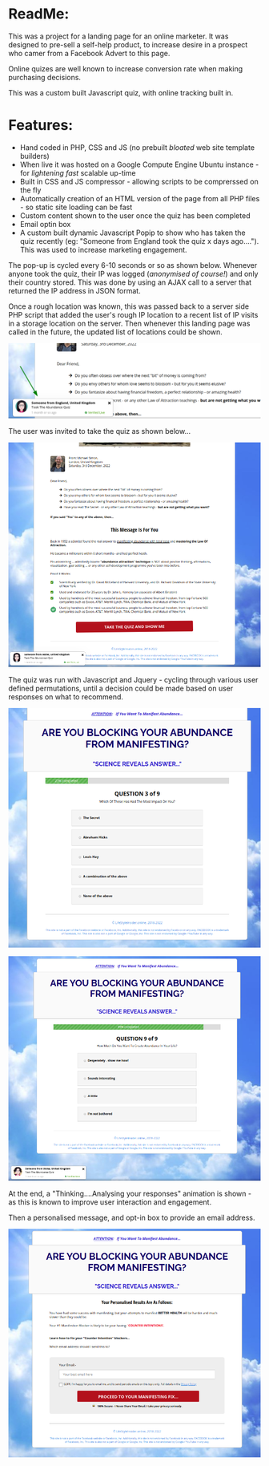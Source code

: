 # ReadMe:

This was a project for a landing page for an online marketer. It was designed to pre-sell a self-help product, to increase desire in a prospect who camer from a Facebook Advert to this page.

Online quizes are well known to increase conversion rate when making purchasing decisions. 

This was a custom built Javascript quiz, with online tracking built in.
<br>

# Features:

- Hand coded in PHP, CSS and JS (no prebuilt *bloated* web site template builders)
- When live it was hosted on a Google Compute Engine Ubuntu instance - for *lightening fast* scalable up-time
- Built in CSS and JS compressor - allowing scripts to be comprerssed on the fly
- Automatically creation of an HTML version of the page from all PHP files - so static site loading can be fast
- Custom content shown to the user once the quiz has been completed
- Email optin box
- A custom built dynamic Javascript Popip to show who has taken the quiz recently (eg: "Someone from England took the quiz x days ago...."). This was used to increase marketing engagement.

The pop-up is cycled every 6-10 seconds or so as shown below. Whenever anyone took the quiz, their IP was logged (*anonymised of course!*) and only their country stored. This was done by using an AJAX call to a server that returned the IP address in JSON format.

Once a rough location was known, this was passed back to a server side PHP script that added the user's rough IP location to a recent list of IP visits in a storage location on the server. Then whenever this landing page was called in the future, the updated list of locations could be shown.

![](2.png)


The user was invited to take the quiz as shown below...


![](3.png)

The quiz was run with Javascript and Jquery - cycling through various user defined permutations, until a decision could be made based on user responses on what to recommend.

![](4.png)



![](5.png)



At the end, a "Thinking....Analysing your responses" animation is shown - as this is known to improve user interaction and engagement. 

Then a personalised message, and opt-in box to provide an email address.

![](6.png)


